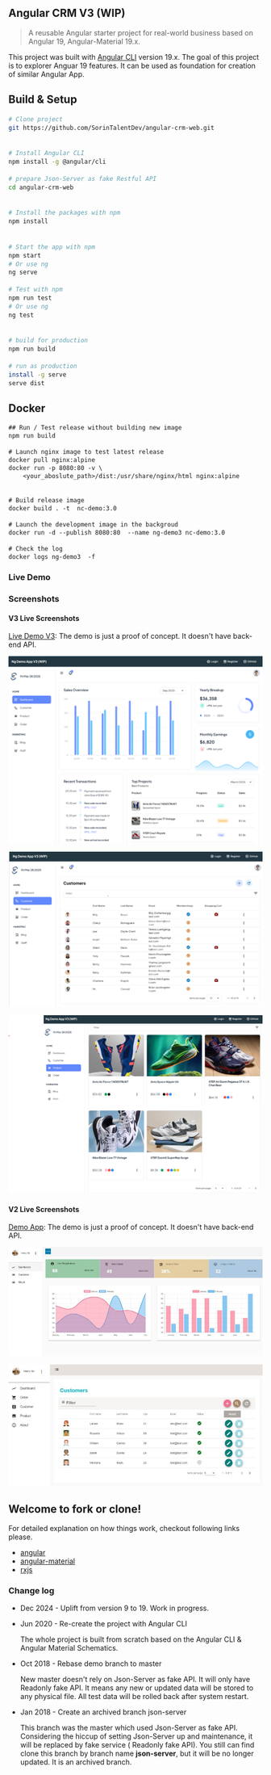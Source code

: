 ## Angular CRM V3 (WIP)

> A reusable Angular starter project for real-world business based on Angular 19, Angular-Material 19.x.

This project was built with [Angular CLI](https://angular.dev/tools/cli) version 19.x. The goal of this project is to explorer Anguar 19 features. It can be used as foundation for creation of similar Angular App.


## Build & Setup

```bash
# Clone project
git https://github.com/SorinTalentDev/angular-crm-web.git


# Install Angular CLI
npm install -g @angular/cli

# prepare Json-Server as fake Restful API
cd angular-crm-web


# Install the packages with npm
npm install


# Start the app with npm
npm start
# Or use ng
ng serve 

# Test with npm
npm run test
# Or use ng
ng test


# build for production 
npm run build

# run as production
install -g serve
serve dist

```

## Docker

```
## Run / Test release without building new image
npm run build

# Launch nginx image to test latest release
docker pull nginx:alpine
docker run -p 8080:80 -v \
    <your_aboslute_path>/dist:/usr/share/nginx/html nginx:alpine


# Build release image
docker build . -t  nc-demo:3.0

# Launch the development image in the backgroud
docker run -d --publish 8080:80  --name ng-demo3 nc-demo:3.0

# Check the log
docker logs ng-demo3  -f
```

### Live Demo


### Screenshots

<!-- ![Screenshot1](screenshots/v2/screenshot-1.JPG) -->
#### V3 Live Screenshots

[Live Demo V3](https://angular-app-demo.harryho.org?v=3): The demo is just a proof of concept. It doesn't have back-end API.

![Screenshot2](screenshots/v3/Screenshot-1.png)

![Screenshot2](screenshots/v3/Screenshot-2.png)

![Screenshot3](screenshots/v3/Screenshot-3.png)


#### V2 Live Screenshots

[Demo App](https://angular-app-demo.harryho.org): The demo is just a proof of concept. It doesn't have back-end API.

![Screenshot2](screenshots/v2/screenshot-2.JPG)

![Screenshot3](screenshots/v2/screenshot-3.JPG)

<!-- ![Screenshot4](screenshots/v2/screenshot-4.JPG) -->


## Welcome to fork or clone!

For detailed explanation on how things work, checkout following links please.

* [angular](https://angular.dev/)
* [angular-material](https://material.angular.io/)
* [rxjs](https://rxjs.dev/api)



###  Change log

* Dec 2024 - Uplift from version 9 to 19. Work in progress.

* Jun 2020 - Re-create the project with Angular CLI

  The whole project is built from scratch based on the Angular CLI & Angular Material Schematics.

* Oct 2018 - Rebase demo branch to master

  New master doesn't rely on Json-Server as fake API. It will only have Readonly fake API. It means any new or updated data will be stored to any physical file. All test data will be rolled back after system restart.

* Jan 2018 - Create an archived branch json-server

  This branch was the master which used Json-Server as fake API. Considering the hiccup of setting Json-Server up and maintenance, it will be replaced by fake service ( Readonly fake API). You still can find clone this branch by branch name __json-server__, but it will be no longer updated. It is an archived branch.

